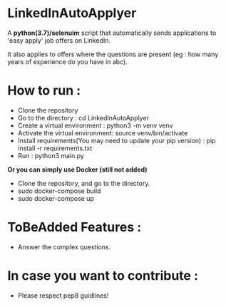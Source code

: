 # LinkedInAutoApplyer
A **python(3.7)/selenuim** script that automatically sends applications to 'easy apply' job offers on LinkedIn.

It also applies to offers where the questions are present (eg : how many years of experience do you have in abc).

# How to run : 
- Clone the repository
- Go to the directory : cd LinkedInAutoApplyer
- Create a virtual environment : python3 -m venv venv
- Activate the virtual environment: source venv/bin/activate
- Install requirements(You may need to update your pip version) : pip install -r requirements.txt
- Run : python3 main.py

**Or you can simply use Docker (still not added)** 
- Clone the repository, and go to the directory.
- sudo docker-compose build
- sudo docker-compose up 

# ToBeAdded Features : 
- Answer the complex questions.
 
# In case you want to contribute :
- Please respect pep8 guidlines!
